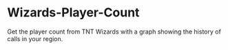 # Wizards-Player-Count
 Get the player count from TNT Wizards with a graph showing the history of calls in your region.
